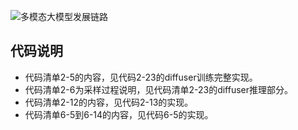 ![多模态大模型发展链路](./images/chapter_1/1-14.jpg "The evolution of multi-modal models")


## 代码说明

- 代码清单2-5的内容，见代码2-23的diffuser训练完整实现。
- 代码清单2-6为采样过程说明，见代码清单2-23的diffuser推理部分。
- 代码清单2-12的内容，见代码2-13的实现。
- 代码清单6-5到6-14的内容，见代码6-5的实现。

